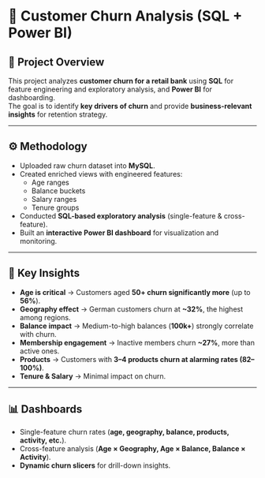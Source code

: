 # 🏦 Customer Churn Analysis (SQL + Power BI)

## 📌 Project Overview
This project analyzes **customer churn for a retail bank** using **SQL** for feature engineering and exploratory analysis, and **Power BI** for dashboarding.  
The goal is to identify **key drivers of churn** and provide **business-relevant insights** for retention strategy.

---

## ⚙️ Methodology
- Uploaded raw churn dataset into **MySQL**.  
- Created enriched views with engineered features:
  - Age ranges  
  - Balance buckets  
  - Salary ranges  
  - Tenure groups  
- Conducted **SQL-based exploratory analysis** (single-feature & cross-feature).  
- Built an **interactive Power BI dashboard** for visualization and monitoring.  

---

## 🔑 Key Insights
- **Age is critical** → Customers aged **50+ churn significantly more** (up to **56%**).  
- **Geography effect** → German customers churn at **~32%**, the highest among regions.  
- **Balance impact** → Medium-to-high balances (**100k+**) strongly correlate with churn.  
- **Membership engagement** → Inactive members churn **~27%**, more than active ones.  
- **Products** → Customers with **3–4 products churn at alarming rates (82–100%)**.  
- **Tenure & Salary** → Minimal impact on churn.  

---

## 📊 Dashboards
- Single-feature churn rates (**age, geography, balance, products, activity, etc.**).  
- Cross-feature analysis (**Age × Geography, Age × Balance, Balance × Activity**).  
- **Dynamic churn slicers** for drill-down insights.  
